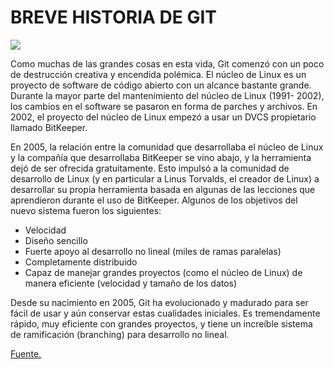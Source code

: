 # BREVE HISTORIA DE GIT

![](https://jimmyosmablog.files.wordpress.com/2016/05/logogit.png?w=584)


Como muchas de las grandes cosas en esta vida, Git comenzó con un poco de destrucción creativa y encendida polémica. El núcleo de Linux es un proyecto de software de código abierto con un alcance bastante grande. Durante la mayor parte del mantenimiento del núcleo de Linux (1991-	2002), los cambios en el software se pasaron en forma de parches y archivos. En 2002, el proyecto del núcleo de Linux empezó a usar un DVCS propietario llamado BitKeeper.

En 2005, la relación entre la comunidad que desarrollaba el núcleo de Linux y la compañía que desarrollaba BitKeeper se vino abajo, y la herramienta dejó de ser ofrecida gratuitamente. Esto impulsó a la comunidad de desarrollo de Linux (y en particular a Linus Torvalds, el creador de Linux) a desarrollar su propia herramienta basada en algunas de las lecciones que aprendieron durante el uso de BitKeeper. Algunos de los objetivos del nuevo sistema fueron los siguientes:

- Velocidad
- Diseño sencillo
- Fuerte apoyo al desarrollo no lineal (miles de ramas paralelas)
- Completamente distribuido
- Capaz de manejar grandes proyectos (como el núcleo de Linux) de manera eficiente (velocidad y tamaño de los datos)

Desde su nacimiento en 2005, Git ha evolucionado y madurado para ser fácil de usar y aún conservar estas cualidades iniciales. Es tremendamente rápido, muy eficiente con grandes proyectos, y tiene un increíble sistema de ramificación (branching) para desarrollo no lineal.

[Fuente.](http://git-scm.com)
